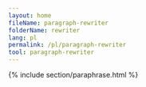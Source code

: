 ```yaml
---
layout: home
fileName: paragraph-rewriter
folderName: rewriter
lang: pl
permalink: /pl/paragraph-rewriter
tool: paragraph-rewriter
---
```

{% include section/paraphrase.html %}
